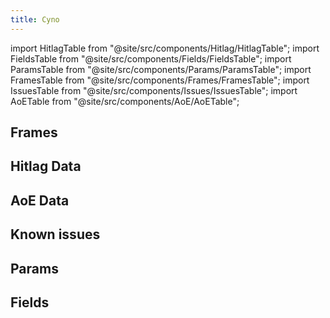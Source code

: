 ```yaml
---
title: Cyno
---
```


import HitlagTable from "@site/src/components/Hitlag/HitlagTable";
import FieldsTable from "@site/src/components/Fields/FieldsTable";
import ParamsTable from "@site/src/components/Params/ParamsTable";
import FramesTable from "@site/src/components/Frames/FramesTable";
import IssuesTable from "@site/src/components/Issues/IssuesTable";
import AoETable from "@site/src/components/AoE/AoETable";

## Frames

<FramesTable character="cyno" />

## Hitlag Data

<HitlagTable character="cyno" />

## AoE Data

<AoETable character="cyno" />

## Known issues

<IssuesTable character="cyno" />

## Params

<ParamsTable character="cyno" />

## Fields

<FieldsTable character="cyno" />
